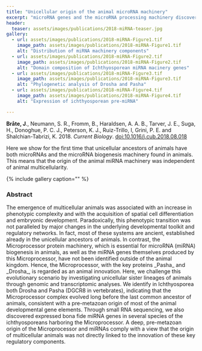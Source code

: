 ```yaml
---
title: "Unicellular origin of the animal microRNA machinery"
excerpt: "microRNA genes and the microRNA processing machinery discovered for the first time among the unicellular ancestors of animals."
header:
  teaser: assets/images/publications/2018-miRNA-teaser.jpg
gallery:
  - url: assets/images/publications/2018-miRNA-Figure1.tif
    image_path: assets/images/publications/2018-miRNA-Figure1.tif
    alt: "Distribution of miRNA machinery components"
  - url: assets/images/publications/2018-miRNA-Figure2.tif
    image_path: assets/images/publications/2018-miRNA-Figure2.tif
    alt: "Domain composition of Ichthyosporean miRNA macinery genes"
  - url: assets/images/publications/2018-miRNA-Figure3.tif
    image_path: assets/images/publications/2018-miRNA-Figure3.tif
    alt: "Phylogenetic analysis of Drosha and Pasha"
  - url: assets/images/publications/2018-miRNA-Figure4.tif
    image_path: assets/images/publications/2018-miRNA-Figure4.tif
    alt: "Expression of ichthyosporean pre-miRNA"

---
```


**Bråte, J**., Neumann, S. R., Fromm, B., Haraldsen, A. A. B., Tarver, J. E., Suga, H., Donoghue, P. C. J., Peterson, K. J., Ruiz-Trillo, I, Grini, P. E. and Shalchian-Tabrizi, K. 2018. *Current Biology*. [doi:10.1016/j.cub.2018.08.018](https://www.cell.com/current-biology/fulltext/S0960-9822(18)31063-7#%20)

Here we show for the first time that unicellular ancestors of animals have both microRNAs and the microRNA biogenesis machinery found in animals. This means that the origin of the animal miRNA machinery was independent of animal multicellularity.

{% include gallery caption="" %}


<h3>Abstract</h3>
The emergence of multicellular animals was associated with an increase in phenotypic complexity and with the acquisition of spatial cell differentiation and embryonic development. Paradoxically, this phenotypic transition was not paralleled by major changes in the underlying developmental toolkit and regulatory networks. In fact, most of these systems are ancient, established already in the unicellular ancestors of animals. In contrast, the Microprocessor protein machinery, which is essential for microRNA (miRNA) biogenesis in animals, as well as the miRNA genes themselves produced by this Microprocessor, have not been identified outside of the animal kingdom. Hence, the Microprocessor, with the key proteins _Pasha_ and _Drosha_, is regarded as an animal innovation. Here, we challenge this evolutionary scenario by investigating unicellular sister lineages of animals through genomic and transcriptomic analyses. We identify in Ichthyosporea both Drosha and Pasha (DGCR8 in vertebrates), indicating that the Microprocessor complex evolved long before the last common ancestor of animals, consistent with a pre-metazoan origin of most of the animal developmental gene elements. Through small RNA sequencing, we also discovered expressed bona fide miRNA genes in several species of the ichthyosporeans harboring the Microprocessor. A deep, pre-metazoan origin of the Microprocessor and miRNAs comply with a view that the origin of multicellular animals was not directly linked to the innovation of these key regulatory components.
